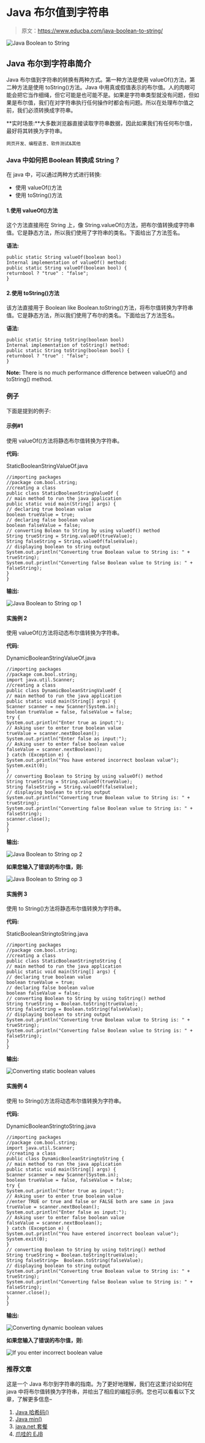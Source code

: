 # Java 布尔值到字符串

> 原文：<https://www.educba.com/java-boolean-to-string/>

![Java Boolean to String](img/2a61f3d06798ca20b76b9f6b287cb75a.png)



## Java 布尔到字符串简介

Java 布尔值到字符串的转换有两种方式。第一种方法是使用 valueOf()方法，第二种方法是使用 toString()方法。Java 中用真或假值表示的布尔值。人的肉眼可能会把它当作细绳，但它可能是也可能不是。如果是字符串类型就没有问题，但如果是布尔值，我们在对字符串执行任何操作时都会有问题。所以在处理布尔值之前，我们必须转换成字符串。

**实时场景:**大多数浏览器直接读取字符串数据，因此如果我们有任何布尔值，最好将其转换为字符串。

<small>网页开发、编程语言、软件测试&其他</small>

### Java 中如何把 Boolean 转换成 String？

在 java 中，可以通过两种方式进行转换:

*   使用 valueOf()方法
*   使用 toString()方法

#### 1.使用 valueOf()方法

这个方法直接用在 String 上，像 String.valueOf()方法，把布尔值转换成字符串值。它是静态方法，所以我们使用了字符串的类名。下面给出了方法签名。

**语法:**

```
public static String valueOf(boolean bool)
Internal implementation of valueOf() method:
public static String valueOf(boolean bool) {
returnbool ? "true" : "false";
}
```

#### 2.使用 toString()方法

该方法直接用于 Boolean like Boolean.toString()方法，将布尔值转换为字符串值。它是静态方法，所以我们使用了布尔的类名。下面给出了方法签名。

**语法:**

```
public static String toString(boolean bool)
Internal implementation of toString() method:
public static String toString(boolean bool) {
returnbool ? "true" : "false";
}
```

**Note:** There is no much performance difference between valueOf() and toString() method.

### 例子

下面是提到的例子:

#### 示例#1

使用 valueOf()方法将静态布尔值转换为字符串。

**代码:**

StaticBooleanStringValueOf.java

```
//importing packages
//package com.bool.string;
//creating a class
public class StaticBooleanStringValueOf {
// main method to run the java application
public static void main(String[] args) {
// declaring true boolean value
boolean trueValue = true;
// declaring false boolean value
boolean falseValue = false;
// converting Bolean to String by using valueOf() method
String trueString = String.valueOf(trueValue);
String falseString = String.valueOf(falseValue);
// displaying boolean to string output
System.out.println("Converting true Boolean value to String is: " + trueString);
System.out.println("Converting false Boolean value to String is: " + falseString);
}
}
```

**输出:**

![Java Boolean to String op 1](img/8e4f1129d883446cc4aa1d1b5a8d3a51.png)



#### 实施例 2

使用 valueOf()方法将动态布尔值转换为字符串。

**代码:**

DynamicBooleanStringValueOf.java

```
//importing packages
//package com.bool.string;
import java.util.Scanner;
//creating a class
public class DynamicBooleanStringValueOf {
// main method to run the java application
public static void main(String[] args) {
Scanner scanner = new Scanner(System.in);
boolean trueValue = false, falseValue = false;
try {
System.out.println("Enter true as input:");
// Asking user to enter true boolean value
trueValue = scanner.nextBoolean();
System.out.println("Enter false as input:");
// Asking user to enter false boolean value
falseValue = scanner.nextBoolean();
} catch (Exception e) {
System.out.println("You have entered incorrect boolean value");
System.exit(0);
}
// converting Boolean to String by using valueOf() method
String trueString = String.valueOf(trueValue);
String falseString = String.valueOf(falseValue);
// displaying boolean to string output
System.out.println("Converting true Boolean value to String is: " + trueString);
System.out.println("Converting false Boolean value to String is: " + falseString);
scanner.close();
}
}
```

**输出:**

![Java Boolean to String op 2](img/1e3316df72791c1c7836c0dece912708.png)



**如果您输入了错误的布尔值，则:**

![Java Boolean to String op 3](img/2b60772738db6bcaf91123c1a0dea153.png)



#### 实施例 3

使用 to String()方法将静态布尔值转换为字符串。

**代码:**

StaticBooleanStringtoString.java

```
//importing packages
//package com.bool.string;
//creating a class
public class StaticBooleanStringtoString {
// main method to run the java application
public static void main(String[] args) {
// declaring true boolean value
boolean trueValue = true;
// declaring false boolean value
boolean falseValue = false;
// converting Boolean to String by using toString() method
String trueString = Boolean.toString(trueValue);
String falseString = Boolean.toString(falseValue);
// displaying boolean to string output
System.out.println("Converting true Boolean value to String is: " + trueString);
System.out.println("Converting false Boolean value to String is: " + falseString);
}
}
```

**输出:**

![Converting static boolean values](img/c59b898f993d3a95a77efa8379d4184a.png)



#### 实施例 4

使用 to String()方法将动态布尔值转换为字符串。

**代码:**

DynamicBooleanStringtoString.java

```
//importing packages
//package com.bool.string;
import java.util.Scanner;
//creating a class
public class DynamicBooleanStringtoString {
// main method to run the java application
public static void main(String[] args) {
Scanner scanner = new Scanner(System.in);
boolean trueValue = false, falseValue = false;
try {
System.out.println("Enter true as input:");
// Asking user to enter true boolean value
//enter TRUE or true and false or FALSE both are same in java
trueValue = scanner.nextBoolean();
System.out.println("Enter false as input:");
// Asking user to enter false boolean value
falseValue = scanner.nextBoolean();
} catch (Exception e) {
System.out.println("You have entered incorrect boolean value");
System.exit(0);
}
// converting Boolean to String by using toString() method
String trueString = Boolean.toString(trueValue);
String falseString=  Boolean.toString(falseValue);
// displaying boolean to string output
System.out.println("Converting true Boolean value to String is: " + trueString);
System.out.println("Converting false Boolean value to String is: " + falseString);
scanner.close();
}
}
```

**输出:**

![Converting dynamic boolean values](img/8ea4c451494a4ebfa1d1c9350bfda091.png)



**如果您输入了错误的布尔值，则:**

![If you enter incorrect boolean value](img/d7f21131a4a4a1c3c7a5872c9122cca2.png)



### 推荐文章

这是一个 Java 布尔到字符串的指南。为了更好地理解，我们在这里讨论如何在 java 中将布尔值转换为字符串，并给出了相应的编程示例。您也可以看看以下文章，了解更多信息–

1.  [Java 哈希码()](https://www.educba.com/java-hashcode/)
2.  [Java min()](https://www.educba.com/java-min/)
3.  [java.net 套餐](https://www.educba.com/java-dot-net-package/)
4.  [爪哇的 EJB](https://www.educba.com/ejb-in-java/)





